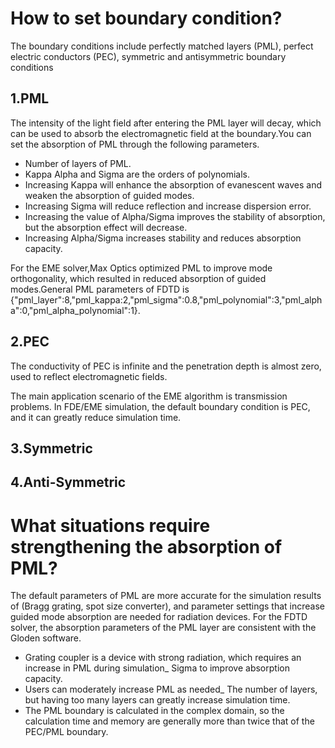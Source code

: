 # How to set boundary condition?
The boundary conditions include perfectly matched layers (PML), perfect electric conductors (PEC), symmetric and antisymmetric boundary conditions

## 1.PML
The intensity of the light field after entering the PML layer will decay, which can be used to absorb the electromagnetic field at the boundary.You can set the absorption of PML through the following parameters.

* Number of layers of PML.
* Kappa Alpha and Sigma are the orders of polynomials.
* Increasing Kappa will enhance the absorption of evanescent waves and weaken the absorption of guided modes.
* Increasing Sigma will reduce reflection and increase dispersion error.
* Increasing the value of Alpha/Sigma improves the stability of absorption, but the absorption effect will decrease.
* Increasing Alpha/Sigma increases stability and reduces absorption capacity.

For the EME solver,Max Optics optimized PML to improve mode orthogonality, which resulted in reduced absorption of guided modes.General PML parameters of FDTD is {"pml_layer":8,"pml_kappa:2,"pml_sigma":0.8,"pml_polynomial":3,"pml_alpha":0,"pml_alpha_polynomial":1}.

## 2.PEC
The conductivity  of PEC is infinite and the penetration depth is almost zero, used to reflect electromagnetic fields.

The main application scenario of the EME algorithm is transmission problems. In FDE/EME simulation, the default boundary condition is PEC, and it can greatly reduce simulation time.

## 3.Symmetric


## 4.Anti-Symmetric


# What situations require strengthening the absorption of PML?
The default parameters of PML are more accurate for the simulation results of (Bragg grating, spot size converter), and parameter settings that increase guided mode absorption are needed for radiation devices.
For the FDTD solver, the absorption parameters of the PML layer are consistent with the Gloden software.

* Grating coupler is a device with strong radiation, which requires an increase in PML during simulation_ Sigma to improve absorption capacity.
* Users can moderately increase PML as needed_ The number of layers, but having too many layers can greatly increase simulation time.
* The PML boundary is calculated in the complex domain, so the calculation time and memory are generally more than twice that of the PEC/PML boundary.

